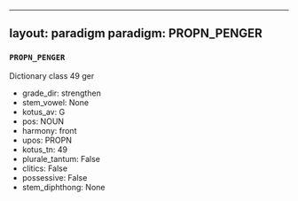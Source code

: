 
---
layout: paradigm
paradigm: PROPN_PENGER
---
### ` PROPN_PENGER `

Dictionary class 49 ger
* grade_dir: strengthen
* stem_vowel: None
* kotus_av: G
* pos: NOUN
* harmony: front
* upos: PROPN
* kotus_tn: 49
* plurale_tantum: False
* clitics: False
* possessive: False
* stem_diphthong: None
